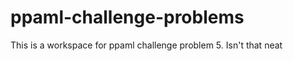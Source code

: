 ppaml-challenge-problems
========================

This is a workspace for ppaml challenge problem 5. Isn't that neat